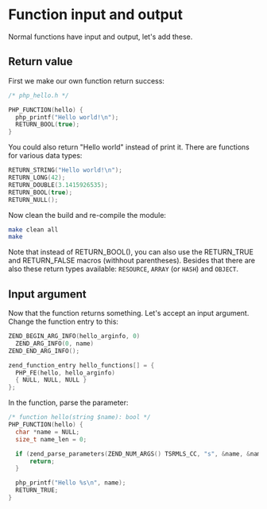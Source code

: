 # Function input and output

Normal functions have input and output, let's add these.

## Return value

First we make our own function return success:

```c
/* php_hello.h */

PHP_FUNCTION(hello) {
  php_printf("Hello world!\n");
  RETURN_BOOL(true);
}
```

You could also return "Hello world" instead of print it. There are functions for
various data types:

```c
RETURN_STRING("Hello world!\n");
RETURN_LONG(42);
RETURN_DOUBLE(3.1415926535);
RETURN_BOOL(true);
RETURN_NULL();
```

Now clean the build and re-compile the module:

```bash
make clean all
make
```

Note that instead of RETURN_BOOL(), you can also use the RETURN_TRUE and
RETURN_FALSE macros (withhout parentheses). Besides that there are also these
return types available: ```RESOURCE```, ```ARRAY``` (or ```HASH```) and ```OBJECT```.

## Input argument

Now that the function returns something. Let's accept an input argument. Change
the function entry to this:

```c
ZEND_BEGIN_ARG_INFO(hello_arginfo, 0)
  ZEND_ARG_INFO(0, name)
ZEND_END_ARG_INFO();

zend_function_entry hello_functions[] = {
  PHP_FE(hello, hello_arginfo)
  { NULL, NULL, NULL }
};
```

In the function, parse the parameter:

```c
/* function hello(string $name): bool */
PHP_FUNCTION(hello) {
  char *name = NULL;
  size_t name_len = 0;

  if (zend_parse_parameters(ZEND_NUM_ARGS() TSRMLS_CC, "s", &name, &name_len) == FAILURE) {
      return;
  }

  php_printf("Hello %s\n", name);
  RETURN_TRUE;
}
```
